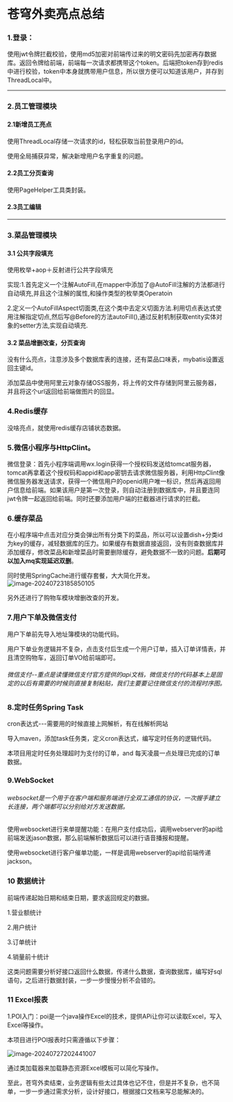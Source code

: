 # 苍穹外卖亮点总结

### 1.登录：

使用jwt令牌拦截校验，使用md5加密对前端传过来的明文密码先加密再存数据库。返回令牌给前端，前端每一次请求都携带这个token。后端把token存到redis中进行校验，token中本身就携带用户信息，所以很方便可以知道该用户，并存到ThreadLocal中。

---

### 2.员工管理模块

#### 2.1新增员工亮点

使用ThreadLocal存储一次请求的id，轻松获取当前登录用户的id。

使用全局捕获异常，解决新增用户名字重复的问题。

#### 2.2员工分页查询

使用PageHelper工具类封装。

#### 2.3员工编辑

---

### 3.菜品管理模块

#### 3.1 公共字段填充

使用枚举+aop＋反射进行公共字段填充

实现:1.首先定义一个注解AutoFill,在mapper中添加了@AutoFill注解的方法都进行自动填充,并且这个注解的属性,和操作类型的枚举类Operatoin

​		2.定义一个AutoFillAspect切面类,在这个类中去定义切面方法.利用切点表达式使用注解指定切点,然后写@Before的方法autoFill(),通过反射机制获取entity实体对象的setter方法,实现自动填充.

#### 3.2 菜品增删改查，分页查询

没有什么亮点，注意涉及多个数据库表的连接，还有菜品口味表，mybatis设置返回主键id。

添加菜品中使用阿里云对象存储OSS服务，将上传的文件存储到阿里云服务器，并且将这个url返回给前端做图片的回显。

### 4.Redis缓存

没啥亮点，就使用redis缓存店铺状态数据。



### 5.微信小程序与HttpClint。

微信登录：首先小程序端调用wx.login获得一个授权码发送给tomcat服务器，tomcat再拿着这个授权码和appid和app密钥去请求微信服务器，利用HttpClint像微信服务器发送请求，获得一个微信用户的openid用户唯一标识，然后再返回用户信息给前端。如果该用户是第一次登录，则自动注册到数据库中，并且要连同jwt令牌一起返回给前端。同时还要添加用户端的拦截器进行请求的拦截。

### 6.缓存菜品

在小程序端中点击对应分类会弹出所有分类下的菜品，所以可以设置dish+分类id为key的缓存，减轻数据库的压力。如果缓存有数据直接返回，没有则查数据库并添加缓存，修改菜品和新增菜品时需要删除缓存，避免数据不一致的问题。**后期可以加入mq实现延迟双删**。

同时使用SpringCache进行缓存套餐，大大简化开发。![image-20240723185850105](C:\Users\86183\AppData\Roaming\Typora\typora-user-images\image-20240723185850105.png)

另外还进行了购物车模块增删改查的开发。

### 7.用户下单及微信支付

用户下单前先导入地址簿模块的功能代码。

用户下单业务逻辑并不复杂，点击支付后生成一个用户订单，插入订单详情表，并且清空购物车，返回订单VO给前端即可。

###### 微信支付--重点是读懂微信支付官方提供的api文档，微信支付的代码基本上是固定的以后有需要的时候则直接复制粘贴，我们主要要记住微信支付的流程时序图。



### 8.定时任务Spring Task

cron表达式---需要用的时候直接上网解析，有在线解析网站

导入maven，添加task任务类，定义cron表达式，编写定时任务的逻辑代码。

本项目用定时任务处理超时为支付的订单，and  每天凌晨一点处理已完成的订单数据。

### 9.WebSocket

###### websocket是一个用于在客户端和服务端进行全双工通信的协议，一次握手建立长连接，两个端都可以分别给对方发送数据。

使用websocket进行来单提醒功能：在用户支付成功后，调用webserver的api给前端发送jason数据，那么前端解析数据后可以进行语音播报和提醒。

使用websocket进行客户催单功能，一样是调用webserver的api给前端传递jackson。

### 10 数据统计

前端传递起始日期和结束日期，要求返回规定的数据。

1.营业额统计

2.用户统计

3.订单统计

4.销量前十统计

这类问题需要分析好接口返回什么数据，传递什么数据，查询数据库，编写好sql语句，之后进行数据封装，一步一步慢慢分析不会错的。



### 11 Excel报表

 1.POI入门：poi是一个java操作Excel的技术，提供APi让你可以读取Excel，写入Excel等操作。

本项目进行POI报表时只需遵循以下步骤：

![image-20240727202441007](C:\Users\86183\AppData\Roaming\Typora\typora-user-images\image-20240727202441007.png)

通过类加载器来加载静态资源Excel模板可以简化写操作。

至此，苍穹外卖结束，业务逻辑有些太过具体也记不住，但是并不复杂，也不简单，一步一步通过需求分析，设计好接口，根据接口文档来写总能解决的。
